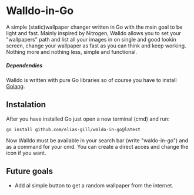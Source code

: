 # Walldo-in-Go
A simple (static)wallpaper changer written in Go with the main goal to be light and fast.
Mainly inspired by Nitrogen, Walldo allows you to set your "wallpapers" path and list all your images in on single and
good lookin screen, change your wallpaper as fast as you can think and keep working. Nothing more and nothing less,
simple and functional.

##### Dependendies 
Walldo is written with pure Go libraries so of course you have to install [Golang](https://go.dev/doc/install).

## Instalation
After you have installed Go just open a new terminal (cmd) and run:
````
go install github.com/elias-gill/waldo-in-go@latest
````
Now Walldo must be available in your search bar (write "waldo-in-go") and as a command for your cmd. 
You can create a direct acces and change the icon if you want.

## Future goals
- Add al simple button to get a random wallpaper from the internet.
